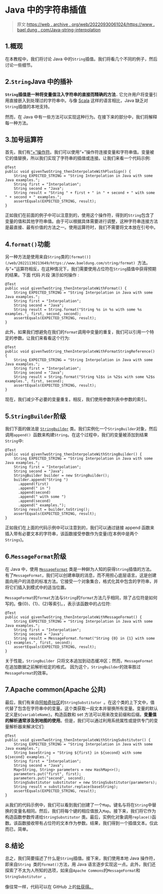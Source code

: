 # Java 中的字符串插值

> 原文:[https://web . archive . org/web/20220930061024/https://www . bael dung . com/Java-string-interpolation](https://web.archive.org/web/20220930061024/https://www.baeldung.com/java-string-interpolation)

## 1.概观

在本教程中，我们将讨论 Java 中的`String`插值。我们将看几个不同的例子，然后讨论一些细节。

## 2.`String`Java 中的插补

**`String`插值是一种将变量值注入字符串的直接而精确的方法`.`** 它允许用户将变量引用直接嵌入到处理过的字符串中。与像 [Scala](/web/20221130213649/https://www.baeldung.com/scala/string-interpolation) 这样的语言相比，Java 缺乏对`String`插值的本地支持。

然而，在 Java 中有一些方法可以实现这种行为。在接下来的部分中，我们将解释每一种方法。

## 3.加号运算符

首先，我们有[“+”操作符](/web/20221130213649/https://www.baeldung.com/java-strings-concatenation)。我们可以使用“+”操作符连接变量和字符串值。变量被它的值替换，所以我们实现了字符串的插值或连接。让我们来看一个代码示例:

```
@Test
public void givenTwoString_thenInterpolateWithPlusSign() {
    String EXPECTED_STRING = "String Interpolation in Java with some Java examples.";
    String first = "Interpolation";
    String second = "Java";
    String result = "String " + first + " in " + second + " with some " + second + " examples.";
    assertEquals(EXPECTED_STRING, result);
}
```

正如我们在前面的例子中可以注意到的，使用这个操作符，得到的`String`包含了变量的值和其他字符串值。由于可以根据具体需要进行调整，这种字符串连接方法是最直接、最有价值的方法之一。使用运算符时，我们不需要将文本放在引号中。

## 4.`format()`功能

另一种方法是使用来自`String`类的`[format()](/web/20221130213649/https://www.baeldung.com/string/format) `方法。与“+”运算符相反，在这种情况下，我们需要使用占位符在`String`插值中获得预期的结果。下面  代码 片段 演示如何操作 :

```
@Test
public void givenTwoString_thenInterpolateWithFormat() {
    String EXPECTED_STRING = "String Interpolation in Java with some Java examples.";
    String first = "Interpolation";
    String second = "Java";
    String result = String.format("String %s in %s with some %s examples.", first, second, second);
    assertEquals(EXPECTED_STRING, result);
}
```

此外，如果我们想避免在我们的`format`调用中变量的重复，我们可以引用一个特定的参数。让我们来看看这个行为:

```
@Test
public void givenTwoString_thenInterpolateWithFormatStringReference() {
    String EXPECTED_STRING = "String Interpolation in Java with some Java examples.";
    String first = "Interpolation";
    String second = "Java";
    String result = String.format("String %1$s in %2$s with some %2$s examples.", first, second);
    assertEquals(EXPECTED_STRING, result);
}
```

现在，我们减少不必要的变量重复。相反，我们使用参数列表中参数的索引。

## 5.`StringBuilder`阶级

我们下面的做法是 [`StringBuilder`](/web/20221130213649/https://www.baeldung.com/java-string-builder-string-buffer) 类。我们实例化一个`StringBuilder`对象，然后调用`append() `函数来构建`String`。在这个过程中，我们的变量被添加到结果`String`中:

```
@Test
public void givenTwoString_thenInterpolateWithStringBuilder() {
    String EXPECTED_STRING = "String Interpolation in Java with some Java examples.";
    String first = "Interpolation";
    String second = "Java";
    StringBuilder builder = new StringBuilder();
    builder.append("String ")
      .append(first)
      .append(" in ")
      .append(second)
      .append(" with some ")
      .append(second)
      .append(" examples.");
    String result = builder.toString();
    assertEquals(EXPECTED_STRING, result);
}
```

正如我们在上面的代码示例中可以注意到的，我们可以通过链接 append 函数来插入带有必要文本的字符串，该函数接受参数作为变量(在本例中是两个`Strings`)。

## 6.`MessageFormat`阶级

在 Java 中，使用 [`MessageFormat`](/web/20221130213649/https://www.baeldung.com/java-localization-messages-formatting) 类是一种鲜为人知的获得`String`插值的方法。有了`MessageFormat`，我们可以创建串联的消息，而不用担心底层语言。这是创建面向用户的消息的标准方法。它接受一个对象集合，格式化其中包含的字符串，并将它们插入到模式中的适当位置。

`MessageFormat`的`format`方法与`String`的`format`方法几乎相同，除了占位符是如何写的。像{0}、{1}、{2}等索引。，表示该函数中的占位符:

```
@Test
public void givenTwoString_thenInterpolateWithMessageFormat() {
    String EXPECTED_STRING = "String Interpolation in Java with some Java examples.";
    String first = "Interpolation";
    String second = "Java";
    String result = MessageFormat.format("String {0} in {1} with some {1} examples.", first, second);
    assertEquals(EXPECTED_STRING, result);
}
```

关于性能，`StringBuilder `只将文本追加到动态缓冲区；然而，`MessageFormat` 在追加数据之前解析给定的格式。 因为这个，`StringBuilder`的效率胜过`MessageFormat`的效率。

## 7.Apache common(Apache 公共)

最后，我们有来自[阿帕奇社区](/web/20221130213649/https://www.baeldung.com/java-apache-commons-text)的`StringSubstitutor `。在这个类的上下文中，值代替了包含在字符串中的变量。这个类获取一段文本并替换所有变量。变量的默认定义是`${variableName}`。构造函数和 set 方法可以用来改变前缀和后缀。**变量值的解析通常涉及到地图的使用**。但是，我们可以通过利用系统属性或提供专门的变量解析器来解决它们:

```
@Test
public void givenTwoString_thenInterpolateWithStringSubstitutor() {
    String EXPECTED_STRING = "String Interpolation in Java with some Java examples.";
    String baseString = "String ${first} in ${second} with some ${second} examples.";
    String first = "Interpolation";
    String second = "Java";
    Map<String, String> parameters = new HashMap<>();
    parameters.put("first", first);
    parameters.put("second", second);
    StringSubstitutor substitutor = new StringSubstitutor(parameters);
    String result = substitutor.replace(baseString);
    assertEquals(EXPECTED_STRING, result);
}
```

从我们的代码示例中，我们可以看到我们创建了一个`Map`。键名与将在`String`中替换的变量名相同。然后，我们将每个键的相应值放入`Map`。接下来，我们将它作为构造函数参数传递给`StringSubstitutor` 类。最后，实例化对象调用`replace()`函数。该函数接收带有占位符的文本作为参数。结果，我们得到一个插值文本。仅此而已，简单。

## 8.结论

总之，我们简要描述了什么是`String`插值。接下来，我们使用本地 Java 操作符，即来自`String `类的`format()`方法，用 Java 语言逐步实现这一点。此外，我们还探索了不太为人所知的选项，如来自`Apache Commons`的`MessageFormat`和`StringSubstitutor `。

像往常一样，代码可以在 GitHub 上的[处获得。](https://web.archive.org/web/20221130213649/https://github.com/eugenp/tutorials/tree/master/core-java-modules/core-java-string-operations-5)